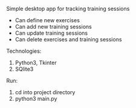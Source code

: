 Simple desktop app for tracking training sessions
- Can define new exercises
- Can add new training sessions
- Can update training sessions
- Can delete exercises and training sessions

Technologies:
1. Python3, Tkinter
2. SQlite3

Run:
1. cd into project directory
2. python3 main.py
